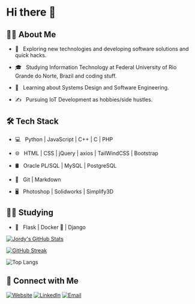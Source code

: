 # Hi there 👋
<h2> 👨‍💻 About Me </h2>

- 🤔 &nbsp; Exploring new technologies and developing software solutions and quick hacks.

- 🎓 &nbsp; Studying Information Technology at Federal University of Rio Grande do Norte, Brazil and coding stuff.

- 🌱 &nbsp; Learning about Systems Design and Software Engineering.

- ✍️ &nbsp; Pursuing IoT Development as hobbies/side hustles.

<h2>🛠 Tech Stack</h2>

- 💻 &nbsp; Python | JavaScript | C++ | C | PHP

- 🌐 &nbsp; HTML | CSS | jQuery | axios | TailWindCSS | Bootstrap

- 🛢 &nbsp; Oracle PL/SQL | MySQL | PostgreSQL

- 🔧 &nbsp; Git | Markdown

- 🖥 &nbsp; Photoshop | Solidworks | Simplify3D

<h2>👨‍🎓 Studying</h2>

- 🔧 &nbsp; Flask | Docker 🐳 | Django

[![Jordy's GitHub Stats](https://github-readme-stats.vercel.app/api?username=JordyAraujo&count_private=true&show_icons=true&theme=react)](https://github.com/JordyAraujo)
<br/>

[![GitHub Streak](https://streak-stats.demolab.com?user=JordyAraujo&theme=react)](https://git.io/streak-stats)
<br/>

![Top Langs](https://github-readme-stats.vercel.app/api/top-langs/?username=JordyAraujo&show_icons=true&layout=compact&langs_count=8&theme=react)
<h2> 🤝 Connect with Me </h2>
<a href="https://jordyaraujo.github.io/"><img alt="Website" src="https://img.shields.io/badge/Website-gray?style=flat&logo=appveyor"></a>
<a href="https://www.linkedin.com/in/jordyaraujo/"><img alt="LinkedIn" src="https://img.shields.io/badge/LinkedIn-gray?style=flat&logo=linkedin"></a>
<a href="mailto:jordyaraujo@outlook.com"><img alt="Email" src="https://img.shields.io/badge/Email-gray?style=flat&logo=microsoft-outlook"></a>
